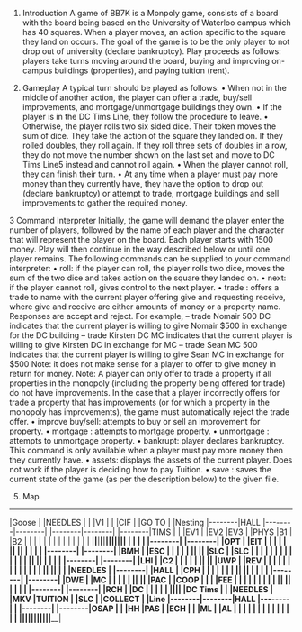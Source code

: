 1.	Introduction
A game of BB7K is a Monpoly game, consists of a board with the board being based on the University of Waterloo campus which has 40 squares. When a player moves, an action specific to the square they land on occurs. The goal of the game is to be the only player to not drop out of university (declare bankruptcy). Play proceeds as follows: players take turns moving around the board, buying and improving on-campus buildings (properties), and paying tuition (rent).

2.	Gameplay
A typical turn should be played as follows:
	• When not in the middle of another action, the player can offer a trade, buy/sell improvements, and mortgage/unmortgage buildings they own.
	• If the player is in the DC Tims Line, they follow the procedure to leave.
	• Otherwise, the player rolls two six sided dice. Their token moves the sum of dice. They take the action of the square they landed on. If they rolled doubles, they roll again. If they roll three sets of doubles in a row, they do not move the number shown on the last set and move to DC Tims Line5 instead and cannot roll again.
	• When the player cannot roll, they can finish their turn.
	• At any time when a player must pay more money than they currently have, they have the option to drop out (declare bankruptcy) or attempt to trade, mortgage buildings and sell improvements to gather the required money.

3 Command Interpreter
Initially, the game will demand the player enter the number of players, followed by the name of each player and the character that will represent the player on the board. Each player starts with 1500 money. Play will then continue in the way described below or until one player remains.
	The following commands can be supplied to your command interpreter:
	• roll: if the player can roll, the player rolls two dice, moves the sum of the two dice and takes action on the square they landed on.
	• next: if the player cannot roll, gives control to the next player.
	• trade <name> <give> <receive>: offers a trade to name with the current player offering give and requesting receive, where give and receive are either amounts of money or a property name. Responses are accept and reject. For example,
		– trade Nomair 500 DC indicates that the current player is willing to give Nomair $500 in exchange for the DC building
		– trade Kirsten DC MC indicates that the current player is willing to give Kirsten DC in exchange for MC
		– trade Sean MC 500 indicates that the current player is willing to give Sean MC in exchange for $500
		Note: it does not make sense for a player to offer to give money in return for money.
		Note: A player can only offer to trade a property if all properties in the monopoly (including the property being offered for trade) do not have improvements. In the case that a player incorrectly offers for trade a property that has improvements (or for which a property in the monopoly has improvements), the game must automatically reject the trade offer.
	• improve <property> buy/sell: attempts to buy or sell an improvement for property.
	• mortgage <property>: attempts to mortgage property.
	• unmortgage <property>: attempts to unmortgage property.
	• bankrupt: player declares bankruptcy. This command is only available when a player must pay more money then they currently have.
	• assets: displays the assets of the current player. Does not work if the player is deciding how to pay Tuition.
	• save <filename>: saves the current state of the game (as per the description below) to the given file.



5.	Map
__________________________________________________________________________________________________
|Goose   |        |NEEDLES |        |        |V1    |        |        |CIF     |        |GO TO   |
|Nesting |--------|HALL    |--------|--------|      |--------|--------|        |--------|TIMS    |
|        |EV1     |        |EV2     |EV3     |      |PHYS    |B1      |        |B2      |        |
|        |        |        |        |        |      |        |        |        |        |        |
|________|________|________|________|________|______|________|________|________|________|________|
|        |                                                                              |        |
|--------|                                                                              |--------|
|OPT     |                                                                              |EIT     |
|        |                                                                              |        |
|________|                                                                              |________|
|        |                                                                              |        |
|--------|                                                                              |--------|
|BMH     |                                                                              |ESC     |
|        |                                                                              |        |
|________|                                                                              |________|
|SLC     |                                                                              |SLC     |
|        |                                                                              |        |
|        |                                                                              |        |
|        |                                                                              |        |
|________|                                                                              |________|
|        |                                                                              |        |
|--------|                                                                              |--------|
|LHI     |                                                                              |C2      |
|        |                                                                              |        |
|________|                                                                              |________|
|UWP     |                                                                              |REV     |
|        |                                                                              |        |
|        |                                                                              |        |
|        |                                                                              |        |
|________|                                                                              |________|
|        |                                                                              |NEEDLES |
|--------|                                                                              |HALL    |
|CPH     |                                                                              |        |
|        |                                                                              |        |
|________|                                                                              |________|
|        |                                                                              |        |
|--------|                                                                              |--------|
|DWE     |                                                                              |MC      |
|        |                                                                              |        |
|________|                                                                              |________|
|PAC     |                                                                              |COOP    |
|        |                                                                              |FEE     |
|        |                                                                              |        |
|        |                                                                              |        |
|________|                                                                              |________|
|        |                                                                              |        |
|--------|                                                                              |--------|
|RCH     |                                                                              |DC      |
|        |                                                                              |        |
|________|______________________________________________________________________________|________|
|DC Tims |        |        |NEEDLES |        |MKV   |TUITION |        |SLC     |        |COLLECT |
|Line    |--------|--------|HALL    |--------|      |        |--------|        |--------|OSAP    |
|        |HH      |PAS     |        |ECH     |      |        |ML      |        |AL      |        |
|        |        |        |        |        |      |        |        |        |        |        |
|________|________|________|________|________|______|________|________|________|________|________|
